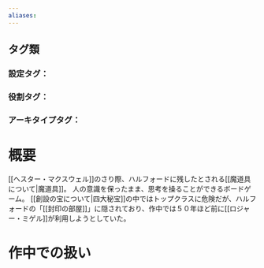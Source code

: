 ```yaml
---
aliases:
---
```

## タグ類
### 設定タグ：
### 役割タグ：
### アーキタイプタグ：
# 概要
[[ヘスター・マクスウェル]]のさり際、ハルフォードに残したとされる[[魔道具について|魔道具]]。
人の意識を保ったまま、思考を操ることができるボードゲーム。
[[創設の宝について|四大秘宝]]の中ではトップクラスに危険だが、ハルフォードの「[[封印の部屋]]」に隠されており、作中では５０年ほど前に[[ロジャー・ミゲル]]が利用しようとしていた。
# 作中での扱い